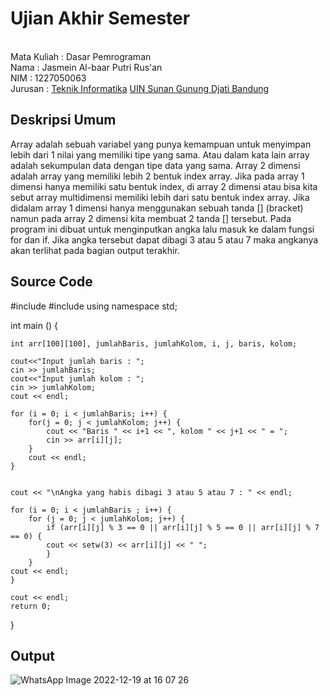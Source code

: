 # Ujian Akhir Semester 
<br>Mata Kuliah 	: Dasar Pemrograman
<br> Nama		: Jasmein Al-baar Putri Rus'an
<br>NIM		:	1227050063
<br>Jurusan		: [Teknik Informatika](http://if.uinsgd.ac.id/) [UIN Sunan Gunung Djati Bandung](https://uinsgd.ac.id/) 

## Deskripsi Umum
  Array adalah sebuah variabel yang punya kemampuan untuk menyimpan lebih dari 1 nilai yang memiliki tipe yang sama. Atau dalam 
kata lain array adalah sekumpulan data dengan tipe data yang sama.
  Array 2 dimensi adalah array yang memiliki lebih 2 bentuk index array. Jika pada array 1 dimensi hanya memiliki satu bentuk index, di array 2 dimensi 
atau bisa kita sebut array multidimensi memiliki lebih dari satu bentuk index array. Jika didalam array 1 dimensi hanya menggunakan sebuah 
tanda [] (bracket) namun pada array 2 dimensi kita membuat 2 tanda [] tersebut.
  Pada program ini dibuat untuk menginputkan angka lalu masuk ke dalam fungsi for dan if. Jika angka tersebut dapat dibagi 3 atau 5 atau 7
maka angkanya akan terlihat pada bagian output terakhir.

## Source Code
#include <iostream>
#include <iomanip>
using namespace std;

int main () {

    int arr[100][100], jumlahBaris, jumlahKolom, i, j, baris, kolom;

    cout<<"Input jumlah baris : "; 
    cin >> jumlahBaris;
    cout<<"Input jumlah kolom : "; 
    cin >> jumlahKolom;
    cout << endl;

    for (i = 0; i < jumlahBaris; i++) {
        for(j = 0; j < jumlahKolom; j++) {
            cout << "Baris " << i+1 << ", kolom " << j+1 << " = ";
            cin >> arr[i][j];
        }
        cout << endl;
    }

   
    cout << "\nAngka yang habis dibagi 3 atau 5 atau 7 : " << endl;

    for (i = 0; i < jumlahBaris ; i++) {
        for (j = 0; j < jumlahKolom; j++) {
            if (arr[i][j] % 3 == 0 || arr[i][j] % 5 == 0 || arr[i][j] % 7 == 0) {
            cout << setw(3) << arr[i][j] << " ";
            }
        }
    cout << endl;
    }

    cout << endl;
    return 0;
}

## Output
  ![WhatsApp Image 2022-12-19 at 16 07 26](https://user-images.githubusercontent.com/120997021/208388869-45ac8d41-bde3-4cff-8f9e-21e11ad0d32c.jpeg)
